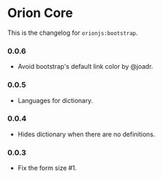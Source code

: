 Orion Core
==========

This is the changelog for ```orionjs:bootstrap```.

### 0.0.6

- Avoid bootstrap's default link color by @joadr.

### 0.0.5

- Languages for dictionary.

### 0.0.4

- Hides dictionary when there are no definitions.

### 0.0.3

- Fix the form size #1.
